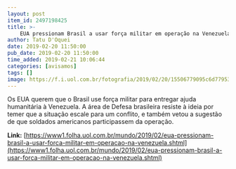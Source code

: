 ```yaml
---
layout: post
item_id: 2497198425
title: >-
    EUA pressionam Brasil a usar força militar em operação na Venezuela
author: Tatu D'Oquei
date: 2019-02-20 11:50:00
pub_date: 2019-02-20 11:50:00
time_added: 2019-02-21 10:06:44
categories: [avisamos]
tags: []
image: https://f.i.uol.com.br/fotografia/2019/02/20/15506779095c6d77953b701_1550677909_3x2_rt.jpg
---
```


Os EUA querem que o Brasil use força militar para entregar ajuda humanitária à Venezuela. A área de Defesa brasileira resiste à ideia por temer que a situação escale para um conflito, e também vetou a sugestão de que soldados americanos participassem da operação.

**Link:** [https://www1.folha.uol.com.br/mundo/2019/02/eua-pressionam-brasil-a-usar-forca-militar-em-operacao-na-venezuela.shtml](https://www1.folha.uol.com.br/mundo/2019/02/eua-pressionam-brasil-a-usar-forca-militar-em-operacao-na-venezuela.shtml)

